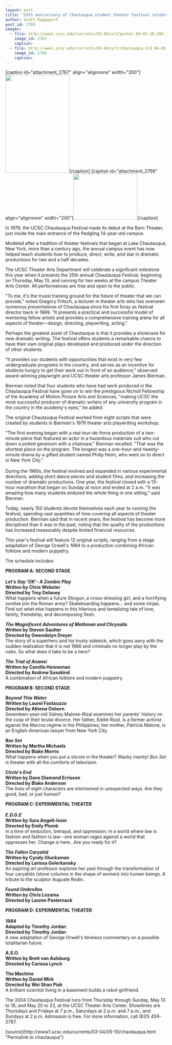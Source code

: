 ```yaml
---
layout: post
title: "25th anniversary of Chautauqua student theater festival celebrated"
author: Scott Rappaport
post_id: 2769
images:
  - file: http://www1.ucsc.edu/currents/03-04/art/poster.04-05-10.200.jpg
    image_id: 2767
    caption: 
  - file: http://www1.ucsc.edu/currents/03-04/art/chautauqua.old.04-05.10.200.jpg
    image_id: 2768
    caption: 
---
```


[caption id="attachment_2767" align="alignnone" width="200"]<a href="http://localhost/mysite/wp-content/uploads/2004/05/poster.04-05-10.200.jpg"><img class="size-full wp-image-2767" src="http://localhost/mysite/wp-content/uploads/2004/05/poster.04-05-10.200.jpg" alt="" width="200" height="305" /></a>[/caption]
[caption id="attachment_2768" align="alignnone" width="200"]<a href="http://localhost/mysite/wp-content/uploads/2004/05/chautauqua.old.04-05.10.200.jpg"><img class="size-full wp-image-2768" src="http://localhost/mysite/wp-content/uploads/2004/05/chautauqua.old.04-05.10.200.jpg" alt="" width="200" height="143" /></a>[/caption]
<p>
  In 1979, the UCSC Chautauqua Festival made its debut at the Barn Theater, just inside the main entrance of the fledgling 14-year-old campus.<br>
</p>
<p>
  Modeled after a tradition of theater festivals that began at Lake Chautauqua, New York, more than a century ago, the annual campus event has now helped teach students how to produce, direct, write, and star in dramatic productions for two and a half decades.<br>
</p>
<p>
  The UCSC Theater Arts Department will celebrate a significant milestone this year when it presents the 25th annual Chautauqua Festival, beginning on Thursday, May 13, and running for two weeks at the campus Theater Arts Center. All performances are free and open to the public.<br>
</p>
<p>
  "To me, it's the truest training ground for the future of theater that we can provide," noted Gregory Fritsch, a lecturer in theater arts who has overseen numerous presentations of Chautauqua since his first foray as festival director back in 1989. "It presents a practical and successful model of mentoring fellow artists and provides a comprehensive training arena for all aspects of theater--design, directing, playwriting, acting."<br>
</p>
<p>
  Perhaps the greatest asset of Chautauqua is that it provides a showcase for new dramatic writing. The festival offers students a remarkable chance to have their own original plays developed and produced under the direction of other students.<br>
</p>
<p>
  "It provides our students with opportunities that exist in very few undergraduate programs in the country, and serves as an incentive for students hungry to get their work out in front of an audience," observed award-winning playwright and UCSC theater arts professor James Bierman.<br>
</p>
<p>
  Bierman noted that four students who have had work produced in the Chautauqua Festival have gone on to win the prestigious Nicholl Fellowship of the Academy of Motion Picture Arts and Sciences, "making UCSC the most successful producer of dramatic writers of any university program in the country in the academy's eyes," he added.<br>
</p>
<p>
  The original Chautauqua Festival worked from eight scripts that were created by students in Bierman's 1979 theater arts playwriting workshop.<br>
</p>
<p>
  "The first evening began with a real tour-de-force production of a two-minute piece that featured an actor in a hazardous materials suit who cut down a potted geranium with a chainsaw," Bierman recalled. "That was the shortest piece on the program. The longest was a one-hour-and-twenty-minute drama by a gifted student named Philip Heim, who went on to direct in New York City."<br>
  <br>
  During the 1980s, the festival evolved and expanded in various experimental directions, adding short dance pieces and student films, and increasing the number of dramatic productions. One year, the festival closed with a 13-hour marathon that began on Sunday at noon and ended at 2 a.m. "It was amazing how many students endured the whole thing in one sitting," said Bierman.<br>
</p>
<p>
  Today, nearly 150 students devote themselves each year to running the festival, spending vast quantities of time covering all aspects of theater production. Bierman said that in recent years, the festival has become more disciplined than it was in the past, noting that the quality of the productions has increased measurably despite limited financial resources.<br>
</p>
<p>
  This year's festival will feature 12 original scripts, ranging from a stage adaptation of George Orwell's <i>1984</i> to a production combining African folklore and modern puppetry.<br>
</p>
<p>
  The schedule includes:<br>
</p>
<p>
  <b>PROGRAM A: SECOND STAGE<br></b><br>
  <i><b>Let's Say 'OK'- A Zombie Play</b></i><b><br>
  Written by Chris Webster<br>
  Directed by Troy Delaney<br></b>What happens when a future Shogun, a cross-dressing girl, and a horrifying zombie join the Roman army? Skateboarding happens... and some ninjas. Find out what else happens in this hilarious and tantalizing tale of love, family, friendship, and decomposing flesh.<br>
</p>
<p>
  <b><i>The Magnificent Adventures of Mothman and Chrysalis</i><br>
  Written by Steven Sautter<br>
  Directed by Gwendolyn Dreyer</b><br>
  The story of a superhero and his trusty sidekick, which goes awry with the sudden realization that it is not 1966 and criminals no longer play by the rules. So what does it take to be a hero?<br>
</p>
<p>
  <b><i>The Trial of Anansi</i><br>
  Written by Camilla Henneman<br>
  Directed by Andrew Susskind</b><br>
  A combination of African folklore and modern puppetry.<br>
</p>
<p>
  <b>PROGRAM B: SECOND STAGE</b><br>
</p>
<p>
  <b><i>Beyond This Water</i><br>
  Written by Laurel Fantauzzo<br>
  Directed by Athena Osborn</b><br>
  Seventeen-year-old Sidney Malone-Rizal examines her parents' history on the cusp of their brutal divorce. Her father, Eddie Rizal, is a former activist against the Marcos regime in the Philippines; her mother, Patricia Malone, is an English-American lawyer from New York City.<br>
</p>
<p>
  <b><i>Box Set</i><br>
  Written by Martha Michaels<br>
  Directed by Blake Morris</b><br>
  What happens when you put a sitcom in the theater? Wacky inanity! <i>Box Set</i> is theater with all the comforts of television.<br>
</p>
<p>
  <i><b>Circle's End</b></i><b><br>
  Written by Dane Diamond Errisson<br>
  Directed by Blake Anderson</b><br>
  The lives of eight characters are intertwined in unexpected ways. Are they good, bad, or just human?
</p>
<p>
  <b>PROGRAM C: EXPERIMENTAL THEATER</b><br>
  <b><i><br>
  E.D.G.E</i><br>
  Written by Sara Angell-Isom<br>
  Directed by Emily Plumb</b><br>
  In a time of seduction, betrayal, and oppression; in a world where law is fashion and fashion is law--one woman rages against a world that oppresses her. Change is here...Are you ready for it?<br>
</p>
<p>
  <b><i>The Fallen Caryatid</i><br>
  Written by Cyndy Glucksman<br>
  Directed by Larissa Golerkansky</b><br>
  An aspiring art professor explores her past through the transformation of four caryatids (stone columns in the shape of women) into human beings. A tribute to the sculptor Auguste Rodin.<br>
</p>
<p>
  <b><i>Found Umbrellas</i><br>
  Written by Chris Lezama<br>
  Directed by Lauren Pasternack</b><br>
</p>
<p>
  <b>PROGRAM D:</b> <b>EXPERIMENTAL THEATER</b><br>
  <br>
  <b><i>1984</i><br>
  Adapted by Timothy Jordan<br>
  Directed by Timothy Jordan</b><br>
  A new adaptation of George Orwell's timeless commentary on a possible totalitarian future.<br>
</p>
<p>
  <b>A.S.O.<br>
  Written by Brett van Aalsburg<br>
  Directed by Carissa Lynch</b><br>
</p>
<p>
  <b>The Machine<br>
  Written by Daniel Mirk<br>
  Directed by Wei Shan Piak</b><br>
  A brilliant scientist living in a basement builds a robot girlfriend.
</p>
<p>
  The 2004 Chautauqua Festival runs from Thursday through Sunday, May 13 to 16; and May 20 to 23, at the UCSC Theater Arts Center. Showtimes are Thursdays and Fridays at 7 p.m., Saturdays at 2 p.m. and 7 p.m., and Sundays at 2 p.m. Admission is free. For more information, call (831) 459-2787.<br>
</p>
[source](http://www1.ucsc.edu/currents/03-04/05-10/chautauqua.html "Permalink to chautauqua")

